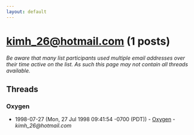 ```yaml
---
layout: default
---
```


# kimh_26@hotmail.com (1 posts)

_Be aware that many list participants used multiple email addresses over their time active on the list. As such this page may not contain all threads available._

## Threads

### Oxygen
+ 1998-07-27 (Mon, 27 Jul 1998 09:41:54 -0700 (PDT)) - [Oxygen](/archive/1998/07/7f8509aedbed33446886a2e4648053b991550f95e55a463215df9407e2d1d0c4) - _kimh_26@hotmail.com_

